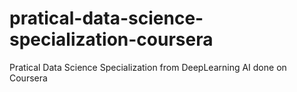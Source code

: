 # pratical-data-science-specialization-coursera
Pratical Data Science Specialization from DeepLearning AI done on Coursera
